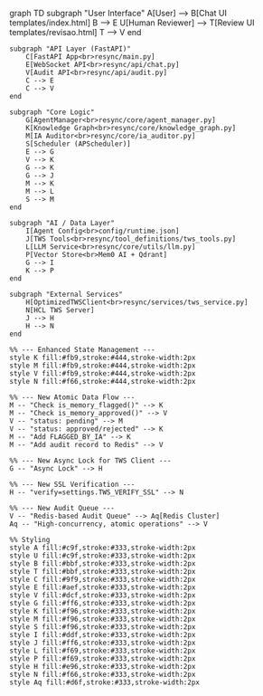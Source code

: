 graph TD
    subgraph "User Interface"
        A[User] --> B[Chat UI<br>templates/index.html]
        B --> E
        U[Human Reviewer] --> T[Review UI<br>templates/revisao.html]
        T --> V
    end

    subgraph "API Layer (FastAPI)"
        C[FastAPI App<br>resync/main.py]
        E[WebSocket API<br>resync/api/chat.py]
        V[Audit API<br>resync/api/audit.py]
        C --> E
        C --> V
    end

    subgraph "Core Logic"
        G[AgentManager<br>resync/core/agent_manager.py]
        K[Knowledge Graph<br>resync/core/knowledge_graph.py]
        M[IA Auditor<br>resync/core/ia_auditor.py]
        S[Scheduler (APScheduler)]
        E --> G
        V --> K
        G --> K
        G --> J
        M --> K
        M --> L
        S --> M
    end

    subgraph "AI / Data Layer"
        I[Agent Config<br>config/runtime.json]
        J[TWS Tools<br>resync/tool_definitions/tws_tools.py]
        L[LLM Service<br>resync/core/utils/llm.py]
        P[Vector Store<br>Mem0 AI + Qdrant]
        G --> I
        K --> P
    end

    subgraph "External Services"
        H[OptimizedTWSClient<br>resync/services/tws_service.py]
        N[HCL TWS Server]
        J --> H
        H --> N
    end

    %% --- Enhanced State Management ---
    style K fill:#fb9,stroke:#444,stroke-width:2px
    style M fill:#fb9,stroke:#444,stroke-width:2px
    style V fill:#fb9,stroke:#444,stroke-width:2px
    style N fill:#f66,stroke:#444,stroke-width:2px

    %% --- New Atomic Data Flow ---
    M -- "Check is_memory_flagged()" --> K
    M -- "Check is_memory_approved()" --> V
    V -- "status: pending" --> M
    V -- "status: approved/rejected" --> K
    M -- "Add FLAGGED_BY_IA" --> K
    M -- "Add audit record to Redis" --> V

    %% --- New Async Lock for TWS Client ---
    G -- "Async Lock" --> H

    %% --- New SSL Verification ---
    H -- "verify=settings.TWS_VERIFY_SSL" --> N

    %% --- New Audit Queue ---
    V -- "Redis-based Audit Queue" --> Aq[Redis Cluster]
    Aq -- "High-concurrency, atomic operations" --> V

    %% Styling
    style A fill:#c9f,stroke:#333,stroke-width:2px
    style U fill:#c9f,stroke:#333,stroke-width:2px
    style B fill:#bbf,stroke:#333,stroke-width:2px
    style T fill:#bbf,stroke:#333,stroke-width:2px
    style C fill:#9f9,stroke:#333,stroke-width:2px
    style E fill:#aef,stroke:#333,stroke-width:2px
    style V fill:#dcf,stroke:#333,stroke-width:2px
    style G fill:#ff6,stroke:#333,stroke-width:2px
    style K fill:#f96,stroke:#333,stroke-width:2px
    style M fill:#f96,stroke:#333,stroke-width:2px
    style S fill:#f96,stroke:#333,stroke-width:2px
    style I fill:#ddf,stroke:#333,stroke-width:2px
    style J fill:#ff6,stroke:#333,stroke-width:2px
    style L fill:#f69,stroke:#333,stroke-width:2px
    style P fill:#f69,stroke:#333,stroke-width:2px
    style H fill:#e96,stroke:#333,stroke-width:2px
    style N fill:#f66,stroke:#333,stroke-width:2px
    style Aq fill:#d6f,stroke:#333,stroke-width:2px
